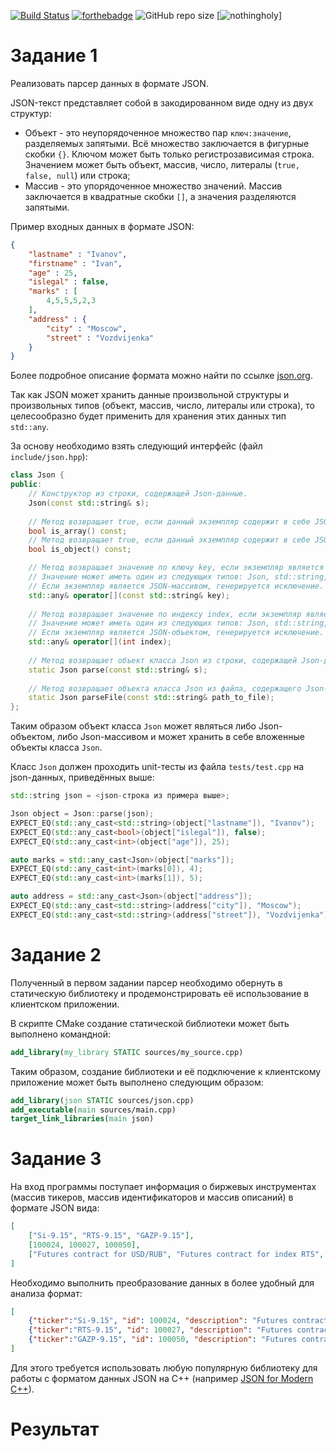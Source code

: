 [![Build Status](https://travis-ci.org/nothingholy/lab-01-parser.svg?branch=master)](https://travis-ci.org/nothingholy/lab-01-parser) [![forthebadge](https://forthebadge.com/images/badges/60-percent-of-the-time-works-every-time.svg)](https://forthebadge.com) ![GitHub repo size](https://img.shields.io/github/repo-size/nothingholy/lab-01-parser) [![nothingholy](https://img.shields.io/badge/nothing-holy-red)]

# Задание 1
Реализовать парсер данных в формате JSON.

JSON-текст представляет собой в закодированном виде одну из двух структур:
- Объект - это неупорядоченное множество пар ```ключ:значение```, разделяемых запятыми. Всё множество заключается в фигурные скобки ```{}```. Ключом может быть только регистрозависимая строка. Значением может быть объект, массив, число, литералы (```true, false, null```) или строка;
- Массив - это упорядоченное множество значений. Массив заключается в квадратные скобки ```[]```, а значения разделяются запятыми.

Пример входных данных в формате JSON:
```json
{
    "lastname" : "Ivanov",
    "firstname" : "Ivan",
    "age" : 25,
    "islegal" : false,
    "marks" : [
    	4,5,5,5,2,3
    ],
    "address" : {
    	"city" : "Moscow",
        "street" : "Vozdvijenka"
    }
}
```
Более подробное описание формата можно найти по ссылке [json.org](http://json.org/).

Так как JSON может хранить данные произвольной структуры и произвольных типов (объект, массив, число, литералы или строка), то целесообразно будет применить для хранения этих данных тип ```std::any```.

За основу необходимо взять следующий интерфейс (файл ```include/json.hpp```):
```cpp
class Json {
public:
    // Конструктор из строки, содержащей Json-данные.
    Json(const std::string& s);
    
    // Метод возвращает true, если данный экземпляр содержит в себе JSON-массив. Иначе false.
    bool is_array() const;
   	// Метод возвращает true, если данный экземпляр содержит в себе JSON-объект. Иначе false.
    bool is_object() const;

    // Метод возвращает значение по ключу key, если экземпляр является JSON-объектом.
    // Значение может иметь один из следующих типов: Json, std::string, double, bool или быть пустым.
    // Если экземпляр является JSON-массивом, генерируется исключение.
    std::any& operator[](const std::string& key);
    
    // Метод возвращает значение по индексу index, если экземпляр является JSON-массивом.
    // Значение может иметь один из следующих типов: Json, std::string, double, bool или быть пустым.
    // Если экземпляр является JSON-объектом, генерируется исключение.
    std::any& operator[](int index);
    
    // Метод возвращает объект класса Json из строки, содержащей Json-данные.
    static Json parse(const std::string& s);
    
    // Метод возвращает объекта класса Json из файла, содержащего Json-данные в текстовом формате.
    static Json parseFile(const std::string& path_to_file);
};
```
Таким образом объект класса ```Json``` может являться либо Json-объектом, либо Json-массивом и может хранить в себе вложенные объекты класса ```Json```.

Класс ```Json``` должен проходить unit-тесты из файла ```tests/test.cpp``` на json-данных, приведённых выше:

```cpp
std::string json = <json-строка из примера выше>;

Json object = Json::parse(json);
EXPECT_EQ(std::any_cast<std::string>(object["lastname"]), "Ivanov");
EXPECT_EQ(std::any_cast<bool>(object["islegal"]), false);
EXPECT_EQ(std::any_cast<int>(object["age"]), 25);

auto marks = std::any_cast<Json>(object["marks"]);
EXPECT_EQ(std::any_cast<int>(marks[0]), 4);
EXPECT_EQ(std::any_cast<int>(marks[1]), 5);

auto address = std::any_cast<Json>(object["address"]);
EXPECT_EQ(std::any_cast<std::string>(address["city"]), "Moscow");
EXPECT_EQ(std::any_cast<std::string>(address["street"]), "Vozdvijenka");
```

# Задание 2
Полученный в первом задании парсер необходимо обернуть в статическую библиотеку и продемонстрировать её использование в клиентском приложении.

В скрипте CMake создание статической библиотеки может быть выполнено командной:
```cmake
add_library(my_library STATIC sources/my_source.cpp)
```
Таким образом, создание библиотеки и её подключение к клиентскому приложение может быть выполнено следующим образом:
```cmake
add_library(json STATIC sources/json.cpp)
add_executable(main sources/main.cpp)
target_link_libraries(main json)
```
# Задание 3
На вход программы поступает информация о биржевых инструментах (массив тикеров, массив идентификаторов и массив описаний) в формате JSON вида:
```json
[
    ["Si-9.15", "RTS-9.15", "GAZP-9.15"],
    [100024, 100027, 100050],
    ["Futures contract for USD/RUB", "Futures contract for index RTS", "Futures contract for Gazprom shares"]
]
```
Необходимо выполнить преобразование данных в более удобный для анализа формат:
```json
[
    {"ticker":"Si-9.15", "id": 100024, "description": "Futures contract for USD/RUB"},
    {"ticker":"RTS-9.15", "id": 100027, "description": "Futures contract for index RTS"},
    {"ticker":"GAZP-9.15", "id": 100050, "description": "Futures contract for GAZPROM shares"}
]
```

Для этого требуется использовать любую популярную библиотеку для работы с форматом данных JSON на C++ (например [JSON for Modern C++](https://docs.hunter.sh/en/latest/packages/pkg/nlohmann_json.html)).

# Результат


